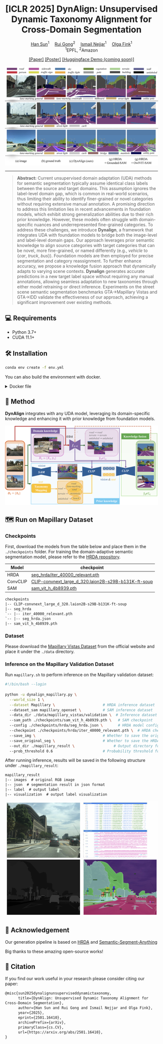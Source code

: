 <div align="center">

<h1>[ICLR 2025] DynAlign: Unsupervised Dynamic Taxonomy Alignment for Cross-Domain Segmentation</h1>

<div>
    <a href='https://hansunhayden.github.io/' target='_blank'>Han Sun</a><sup>1</sup>&emsp;
    <a href='https://scholar.google.com/citations?hl=en&user=4St8MdYAAAAJ&view_op=list_works&sortby=pubdate' target='_blank'>Rui Gong</a><sup>2</sup>&emsp;
    <a href='https://scholar.google.com/citations?user=UWdDYtAAAAAJ&hl=fr' target='_blank'>Ismail Nejjar</a><sup>1</sup>&emsp;
    <a href='https://people.epfl.ch/olga.fink?lang=en' target='_blank'>Olga Fink</a><sup>1</sup>
</div>
<div>
    <sup>1</sup>EPFL, <sup>2</sup>Amazon
</div>


[//]: # (<div>)

[//]: # (    <h4 align="center">)

[//]: # (        • <a href="https://arxiv.org/pdf/2406.01078" target='_blank'>ICLR 2025</a> •)

[//]: # (    </h4>)

[//]: # (</div>)

 [[Paper]](https://arxiv.org/abs/2501.16410)
 [[Poster]](https://drive.google.com/file/d/1dgqxAg1ubCcHoz8pYqSyV9JIgXJSTkoG/view?usp=sharing)
 [[Huggingface Demo (coming soon)]](https://arxiv.org/pdf/2406.01078)

![imgs/mapi_result.png](imgs/mapi_result.png)

[//]: # (<div style="text-align:center">)

[//]: # (<img src="docs/imgs/generation_more.png"  width="95%" height="100%">)

[//]: # (</div>)

---

</div>


>**Abstract:** Current unsupervised domain adaptation (UDA) methods for semantic segmentation typically assume identical class labels between the source and target domains. This assumption ignores the label-level domain gap, which is common in real-world scenarios, thus limiting their ability to identify finer-grained or novel categories without requiring extensive manual annotation.
A promising direction to address this limitation lies in recent advancements in foundation models, which exhibit strong generalization abilities due to their rich prior knowledge. However, these models often struggle with domain-specific nuances and underrepresented fine-grained categories.
To address these challenges, we introduce **Dynalign**, a framework that integrates UDA with foundation models to bridge both the image-level and label-level domain gaps. Our approach leverages prior semantic knowledge to align source categories with target categories that can be novel, more fine-grained, or named differently (e.g., *vehicle* to {*car*, *truck*, *bus*}). Foundation models are then employed for precise segmentation and category reassignment. To further enhance accuracy, we propose a knowledge fusion approach that dynamically adapts to varying scene contexts. **Dynalign** generates accurate predictions in a new target label space without requiring any manual annotations, allowing seamless adaptation to new taxonomies through either model retraining or direct inference.
Experiments on the street scene semantic segmentation benchmarks GTA→Mapillary Vistas and GTA→IDD validate the effectiveness of our approach, achieving a significant improvement over existing methods.


## 💻 Requirements
- Python 3.7+
- CUDA 11.1+

## 🛠️ Installation
```bash
conda env create -f env.yml
```
You can also build the environment with docker.
<details>
<summary>Docker file</summary>

```
# Getting base ubuntu image with platform specified (important if you build on Apple Silicon)
# FROM --platform=linux/amd64 ubuntu:latest

# ARG BASE_IMAGE=nvidia/cuda:12.1.1-runtime-ubuntu20.04
ARG BASE_IMAGE=nvidia/cuda:11.1.1-cudnn8-devel-ubuntu20.04
FROM ${BASE_IMAGE} as dev-base

# Set environment variables
ENV DEBIAN_FRONTEND=noninteractive

# Installing ssh, rsync, rclone, anaconda, vscode-server
# Here Miniconda3-py39_23.5.2-0-Linux-x86_64.sh should be downloaded from 
# https://docs.conda.io/en/latest/miniconda.html and placed in
# same folder as dockerfile, this image still includes installation of sudo,
# but after applying abovementioned restriction, it will became useless

# Update and install necessary packages
# installing tzdata separately to avoid interactive configuration
# RUN apt-get update && apt-get install -y openssh-server sudo rsync rclone
RUN apt-get update && \
    apt-get install -y openssh-server sudo rsync rclone git tzdata && \
    # todo
    apt-get install ffmpeg libsm6 libxext6 -y && \
    ln -fs /usr/share/zoneinfo/Europe/Zurich /etc/localtime && \
    dpkg-reconfigure --frontend noninteractive tzdata && \
    rm -rf /var/lib/apt/lists/*

# Install Miniconda
RUN wget -O- https://aka.ms/install-vscode-server/setup.sh | sh
RUN wget https://repo.anaconda.com/miniconda/Miniconda3-latest-Linux-x86_64.sh -O /tmp/miniconda_install.sh
RUN bash /tmp/miniconda_install.sh -b -p /usr/local/miniconda3

# Update Conda to the latest version
RUN /usr/local/miniconda3/bin/conda update -n base -c defaults conda

# Build arguments, for 'LDAP_' argument you can find information in your people.epfl.ch page
# admnistrative section, for SSH we recommend using public key instead of password, since it
# is visible in layers description after building

ARG LDAP_USERNAME
ARG LDAP_UID
ARG LDAP_GROUPNAME
ARG LDAP_GID
ARG SSH_PUBLIC_KEY

# Adding user and configuring SSH

RUN echo "${LDAP_USERNAME}  ALL=(ALL) NOPASSWD: ALL" >> /etc/sudoers.d/sshd
RUN mkdir /var/run/sshd
RUN sed 's@session\s*required\s*pam_loginuid.so@session optional pam_loginuid.so@g' -i /etc/pam.d/sshd

RUN groupadd ${LDAP_GROUPNAME} --gid ${LDAP_GID}
RUN useradd -m -U -s /bin/bash -G ${LDAP_GROUPNAME} -u ${LDAP_UID} ${LDAP_USERNAME}
RUN mkdir -p /home/${LDAP_USERNAME}/.ssh
RUN touch /home/${LDAP_USERNAME}/.ssh/authorized_keys
RUN echo ${SSH_PUBLIC_KEY} > /home/${LDAP_USERNAME}/.ssh/authorized_keys
RUN chown ${LDAP_USERNAME}:${LDAP_GROUPNAME} /home/${LDAP_USERNAME}/

RUN mkdir /opt/ssh
RUN ssh-keygen -q -N "" -t dsa -f /opt/ssh/ssh_host_dsa_key
RUN ssh-keygen -q -N "" -t rsa -b 4096 -f /opt/ssh/ssh_host_rsa_key
RUN ssh-keygen -q -N "" -t ecdsa -f /opt/ssh/ssh_host_ecdsa_key
RUN ssh-keygen -q -N "" -t ed25519 -f /opt/ssh/ssh_host_ed25519_key
RUN cp /etc/ssh/sshd_config /opt/ssh/
RUN cat <<EOT >> /opt/ssh/sshd_config
Port 2022
HostKey /opt/ssh/ssh_host_rsa_key
HostKey /opt/ssh/ssh_host_ecdsa_key
HostKey /opt/ssh/ssh_host_ed25519_key
LogLevel DEBUG3
ChallengeResponseAuthentication no
PidFile /opt/ssh/sshd.pid
EOT
RUN chmod 600 /opt/ssh/*
RUN chmod 644 /opt/ssh/sshd_config
RUN chown -R ${LDAP_USERNAME}:${LDAP_GROUPNAME} /opt/ssh/
RUN chown ${LDAP_USERNAME}:${LDAP_GROUPNAME} /etc/systemd/system/sshd.service

EXPOSE 2022

# Configuring Anaconda
USER ${LDAP_USERNAME}
WORKDIR /home/${LDAP_USERNAME}
SHELL ["/bin/bash", "--login", "-c"]
# ENV PATH="/usr/local/anaconda3/bin:$PATH"
ENV PATH="/usr/local/miniconda3/bin:$PATH"

COPY environment.yaml .
RUN conda env create -f env.yaml
RUN conda init bash

CMD ["/usr/sbin/sshd", "-D", "-f", "/opt/ssh/sshd_config", "-E", "/tmp/sshd.log"]
```
</details>

## 🌟 Method
**DynAlign** integrates with any UDA model, leveraging its domain-specific knowledge and enhancing it with prior knowledge from foundation models.

![DynAlign Method Overview](imgs/method.png)

  

##  🗺️ Run on Mapillary Dataset

### Checkpoints

First, download the models from the table below and place them in the `./checkpoints` folder.
For training the domain-adaptive semantic segmentation model, please refer to the [HRDA repository](https://github.com/lhoyer/HRDA).

| Model        | checkpoint                                                                                                                                         |
|--------------|----------------------------------------------------------------------------------------------------------------------------------------------------|
|HRDA | [seg_hrda/iter_40000_relevant.pth](https://drive.google.com/drive/folders/1P22nPETc9-bQ3mNexzkqpsI_Z80mGdLI?usp=sharing)                           |
|ConvCLIP       | [CLIP-convnext_large_d_320.laion2B-s29B-b131K-ft-soup](https://huggingface.co/laion/CLIP-convnext_large_d_320.laion2B-s29B-b131K-ft-soup/tree/main) |
|SAM| [sam_vit_h_4b8939.pth](https://huggingface.co/HCMUE-Research/SAM-vit-h/blob/main/sam_vit_h_4b8939.pth)  |

  ~~~
  checkpoints
  |-- CLIP-convnext_large_d_320.laion2B-s29B-b131K-ft-soup
  |-- seg_hrda
  `-- |-- iter_40000_relevant.pth
  `-- |-- seg_hrda.json
  |-- sam_vit_h_4b8939.pth
  ~~~


### Dataset
Please download the [Mapillary Vistas Dataset](https://www.mapillary.com/dataset/vistas) from the official website and place it under the `./data` directory.

### Inference on the Mapillary Validation Dataset

Run `mapillary.sh` to perform inference on the Mapillary validation dataset:

```bash
#!/bin/bash --login

python -u dynalign_mapillary.py \
  --world_size 1 \
  --dataset Mapillary \                      # HRDA inference dataset
  --dataset_sam mapillary_openset \          # SAM inference dataset
  --data_dir ./data/mapillary_vistas/validation \  # Inference dataset directory
  --sam_path ./checkpoints/sam_vit_h_4b8939.pth \   # SAM checkpoint
  --config ./checkpoints/hrda/seg_hrda.json \       # HRDA model configuration
  --checkpoint ./checkpoints/hrda/iter_40000_relevant.pth \  # HRDA checkpoint
  --save_img \                               # Whether to save the original RGB image
  --save_original_seg \                      # Whether to save the HRDA segmentation result
  --out_dir ./mapillary_result \                  # Output directory for results
  --prob_threshold 0.6                       # Probability threshold for assigning new target classes
```

After running inference, results will be saved in the following structure under `./mapillary_result`:
  ~~~
  mapillary_result
  |-- images  # original RGB image
  |-- json  # segmentation result in json format
  |-- label  # output label
  |-- visualization  # output label visualization
  ~~~

![imgs/output.png](imgs/output.png)


## 💌 Acknowledgement

Our generation pipeline is based on [HRDA](https://github.com/lhoyer/HRDA) and [Semantic-Segment-Anything](https://github.com/fudan-zvg/Semantic-Segment-Anything)

Big thanks to these amazing open-source works!


## 📝 Citation
If you find our work useful in your research please consider citing our paper:

```
@misc{sun2025dynalignunsuperviseddynamictaxonomy,
      title={DynAlign: Unsupervised Dynamic Taxonomy Alignment for Cross-Domain Segmentation}, 
      author={Han Sun and Rui Gong and Ismail Nejjar and Olga Fink},
      year={2025},
      eprint={2501.16410},
      archivePrefix={arXiv},
      primaryClass={cs.CV},
      url={https://arxiv.org/abs/2501.16410}, 
}
```